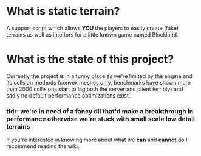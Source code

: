 # What is static terrain?
A support script which allows **YOU** the players to easily create (fake) terrains as well as interiors for a little known game named Blockland.

# What is the state of this project?
Currently the project is in a funny place as we're limited by the engine and its collsion methods (convex meshes only, benchmarks have shown more than 2000 collisions start to lag both the server and client terribly) and sadly no default performance optimizations exist.
### tldr: we're in need of a fancy dll that'd make a breakthrough in performance otherwise we're stuck with small scale low detail terrains
If you're interested in knowing more about what we **can** and **cannot** do I recommend reading the wiki.
